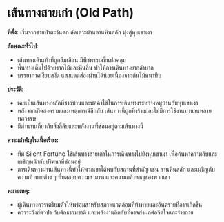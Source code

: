 # เส้นทางสายเก่า (Old Path)

**ที่ตั้ง:** เริ่มจากชายป่าตะวันตก ลัดเลาะผ่านลานหินสลัก มุ่งสู่หุบเขาเงา

**ลักษณะทั่วไป:**
- เส้นทางเดินเท้าที่ถูกลืมเลือน มีพืชพรรณขึ้นปกคลุม
- พื้นทางเต็มไปด้วยรากไม้และหินลื่น ทำให้การเดินทางยากลำบาก
- บรรยากาศเงียบสงัด แสงแดดส่องผ่านได้น้อยเนื่องจากต้นไม้หนาทึบ

**ประวัติ:**
- เคยเป็นเส้นทางหลักที่ชาวบ้านและพ่อค้าใช้ในการเดินทางระหว่างหมู่บ้านกับหุบเขาเงา
- หลังจากเกิดสงครามและเหตุการณ์ลึกลับ เส้นทางนี้ถูกทิ้งร้างและไม่มีการใช้งานมานานหลายทศวรรษ
- มีตำนานเกี่ยวกับสิ่งลี้ลับและพลังงานที่ซ่อนอยู่ตามเส้นทางนี้

**ความสำคัญในเนื้อเรื่อง:**
- ทีม Silent Fortune ใช้เส้นทางสายเก่าในการเดินทางไปยังหุบเขาเงา เพื่อค้นหาความลับและเผชิญหน้ากับปริศนาที่ซ่อนอยู่
- การเดินทางผ่านเส้นทางนี้ทำให้พวกเขาได้พบกับสถานที่สำคัญ เช่น ลานหินสลัก และเผชิญกับความท้าทายต่าง ๆ ที่ทดสอบความสามารถและความกล้าหาญของพวกเขา

**หมายเหตุ:**
- ผู้เดินทางควรเตรียมตัวให้พร้อมสำหรับสภาพแวดล้อมที่ท้าทายและอันตรายที่อาจเกิดขึ้น
- ควรระวังสัตว์ป่า กับดักธรรมชาติ และพลังงานลึกลับที่อาจส่งผลต่อจิตใจและร่างกาย